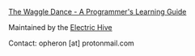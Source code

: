 [The Waggle Dance - A Programmer's Learning Guide](https://electrichive.github.io/waggle-dance-programming-guide/)

Maintained by the [Electric Hive](https://github.com/ElectricHive/)

Contact: opheron [at] protonmail.com